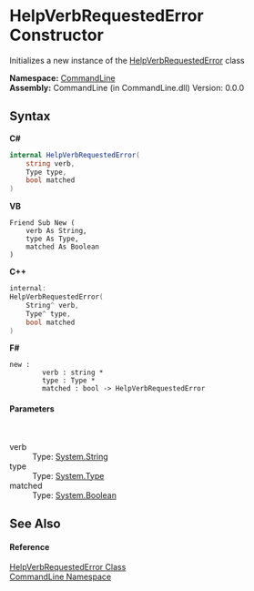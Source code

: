 # HelpVerbRequestedError Constructor 
 

Initializes a new instance of the <a href="T_CommandLine_HelpVerbRequestedError">HelpVerbRequestedError</a> class

**Namespace:**&nbsp;<a href="N_CommandLine">CommandLine</a><br />**Assembly:**&nbsp;CommandLine (in CommandLine.dll) Version: 0.0.0

## Syntax

**C#**<br />
``` C#
internal HelpVerbRequestedError(
	string verb,
	Type type,
	bool matched
)
```

**VB**<br />
``` VB
Friend Sub New ( 
	verb As String,
	type As Type,
	matched As Boolean
)
```

**C++**<br />
``` C++
internal:
HelpVerbRequestedError(
	String^ verb, 
	Type^ type, 
	bool matched
)
```

**F#**<br />
``` F#
new : 
        verb : string * 
        type : Type * 
        matched : bool -> HelpVerbRequestedError
```


#### Parameters
&nbsp;<dl><dt>verb</dt><dd>Type: <a href="https://docs.microsoft.com/dotnet/api/system.string" target="_blank">System.String</a><br /></dd><dt>type</dt><dd>Type: <a href="https://docs.microsoft.com/dotnet/api/system.type" target="_blank">System.Type</a><br /></dd><dt>matched</dt><dd>Type: <a href="https://docs.microsoft.com/dotnet/api/system.boolean" target="_blank">System.Boolean</a><br /></dd></dl>

## See Also


#### Reference
<a href="T_CommandLine_HelpVerbRequestedError">HelpVerbRequestedError Class</a><br /><a href="N_CommandLine">CommandLine Namespace</a><br />